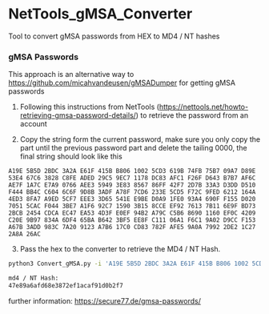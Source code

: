 # NetTools_gMSA_Converter
 Tool to convert gMSA passwords from HEX to MD4 / NT hashes
 
 
 
### gMSA Passwords

This approach is an alternative way to https://github.com/micahvandeusen/gMSADumper for getting gMSA passwords 

1. Following this instructions from NetTools (https://nettools.net/howto-retrieving-gmsa-password-details/) to retrieve the password from an account

2. Copy the string form the current password, make sure you only copy the part until the previous password part and delete the tailing 0000, the final string should look like this

```plaintext
A19E 5B5D 2BDC 3A2A E61F 415B B806 1002 5CD3 619B 74FB 75B7 09A7 D89E 53E4 67C6 3828 C8FE ADED 29C5 9EC7 1178 DC83 AFC1 F26F D643 B7B7 AF6C AE7F 1A7C E7A9 0766 AEE3 5949 3E83 8567 86FF 42F7 2D7B 33A3 D3DD D510 F444 BB4C C604 6C6F 9D8B 3ADF A78F 7CD6 233E 5CD5 F72C 9FED 6212 164A 4ED3 8FA7 A9ED 5CF7 EEE3 3D65 541E E9BE D0A9 1FE0 93A4 690F F155 D020 7051 5CAC F044 3BE7 A1F6 92C7 1590 3B15 8CCE EF92 7613 7B11 6E9F BD73 2BCB 2454 CDCA EC47 EA53 4D3F E0EF 94B2 A79C C5B6 8690 1160 EF0C 4209 C20E 9B97 834A 6DF4 65BA B642 3BF5 EE8F C111 06A1 F6C1 9A02 D9CC F153 A67B 3ADD 983C 7A20 9123 A7B6 17C0 CD83 782F AFE5 9A0A 7992 2DE2 1C27 2A8A 26AC
````

3. Pass the hex to the converter to retrieve the MD4 / NT Hash.

```bash
python3 Convert_gMSA.py -i 'A19E 5B5D 2BDC 3A2A E61F 415B B806 1002 5CD3 619B 74FB 75B7 09A7 D89E 53E4 67C6 3828 C8FE ADED 29C5 9EC7 1178 DC83 AFC1 F26F D643 B7B7 AF6C AE7F 1A7C E7A9 0766 AEE3 5949 3E83 8567 86FF 42F7 2D7B 33A3 D3DD D510 F444 BB4C C604 6C6F 9D8B 3ADF A78F 7CD6 233E 5CD5 F72C 9FED 6212 164A 4ED3 8FA7 A9ED 5CF7 EEE3 3D65 541E E9BE D0A9 1FE0 93A4 690F F155 D020 7051 5CAC F044 3BE7 A1F6 92C7 1590 3B15 8CCE EF92 7613 7B11 6E9F BD73 2BCB 2454 CDCA EC47 EA53 4D3F E0EF 94B2 A79C C5B6 8690 1160 EF0C 4209 C20E 9B97 834A 6DF4 65BA B642 3BF5 EE8F C111 06A1 F6C1 9A02 D9CC F153 A67B 3ADD 983C 7A20 9123 A7B6 17C0 CD83 782F AFE5 9A0A 7992 2DE2 1C27 2A8A 26AC'

md4 / NT Hash:
47e89a6afd68e3872ef1acaf91d0b2f7
```


further information: https://secure77.de/gmsa-passwords/









